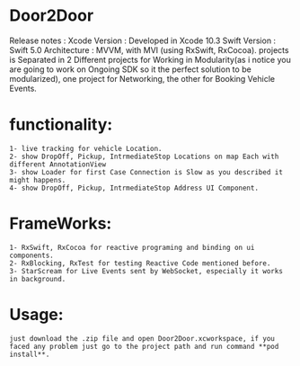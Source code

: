 
# Door2Door
Release notes : Xcode Version : Developed in Xcode 10.3 Swift Version : Swift 5.0 Architecture : MVVM, with MVI (using RxSwift, RxCocoa).
projects is Separated in 2 Different projects for Working in Modularity(as i notice you are going to work on Ongoing SDK so it the perfect solution to be modularized),
one project for Networking, the other for Booking Vehicle Events.

# functionality:
	1- live tracking for vehicle Location.
    2- show DropOff, Pickup, IntrmediateStop Locations on map Each with different AnnotationView
    3- show Loader for first Case Connection is Slow as you described it might happens.
    4- show DropOff, Pickup, IntrmediateStop Address UI Component.



# FrameWorks:
	1- RxSwift, RxCocoa for reactive programing and binding on ui components.
    2- RxBlocking, RxTest for testing Reactive Code mentioned before.
    3- StarScream for Live Events sent by WebSocket, especially it works in background.
    
# Usage:
	just download the .zip file and open Door2Door.xcworkspace, if you faced any problem just go to the project path and run command **pod install**.